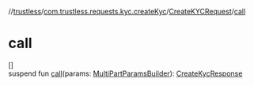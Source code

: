 //[trustless](../../../index.md)/[com.trustless.requests.kyc.createKyc](../index.md)/[CreateKYCRequest](index.md)/[call](call.md)

# call

[]\
suspend fun [call](call.md)(params: [MultiPartParamsBuilder](../../com.trustless.params/-multi-part-params-builder/index.md)): [CreateKycResponse](../-create-kyc-response/index.md)
